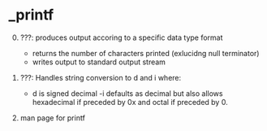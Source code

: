 # _printf

0. ???: produces output accoring to a specific data type format
   - returns the number of characters printed (exlucidng null terminator)
   - writes output to standard output stream

1. ???: Handles string conversion to d and i where:
   - d is signed decimal
   -i defaults as decimal but also allows hexadecimal if preceded by 0x and octal if preceded by 0.

2. man page for printf
